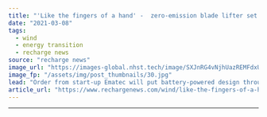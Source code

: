 ```yaml
---
title: "'Like the fingers of a hand' -  zero-emission blade lifter set for Enercon debut"
date: "2021-03-08"
tags: 
  - wind
  - energy transition
  - recharge news
source: "recharge news"
image_url: "https://images-global.nhst.tech/image/SXJnRG4vNjhUazREMFdxUUsxdUV3REI3MTEwTVlBZ1pmbXc5aXpZQ2xoVT0=/nhst/binary/aeae164c614962b775be0ca629610b3c"
image_fp: "/assets/img/post_thumbnails/30.jpg"
lead: "Order from start-up Ematec will put battery-powered design through it paces on wind farm in Germany"
article_url: "https://www.rechargenews.com/wind/like-the-fingers-of-a-hand-zero-emission-blade-lifter-set-for-enercon-debut/2-1-976353"
---
```


---
